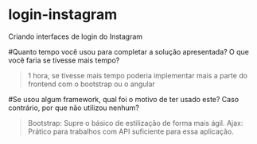 # login-instagram
Criando interfaces de login do Instagram


#Quanto tempo você usou para completar a solução apresentada? O que você faria se tivesse mais tempo?
> 1 hora, se tivesse mais tempo poderia implementar mais a parte do frontend com o bootstrap ou o angular


#Se usou algum framework, qual foi o motivo de ter usado este? Caso contrário, por que não utilizou nenhum?
> Bootstrap: Supre o básico de estilização de forma mais ágil.
> Ajax: Prático para trabalhos com API suficiente para essa aplicação.
